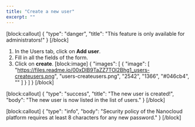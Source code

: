 ```yaml
---
title: "Create a new user"
excerpt: ""
---
```

[block:callout]
{
  "type": "danger",
  "title": "This feature is only available for administrators!"
}
[/block]
1. In the Users tab, click on **Add user**.
2. Fill in all the fields of the form.
3. Click on **create**.
[block:image]
{
  "images": [
    {
      "image": [
        "https://files.readme.io/00xDlB9TaZZ7TOl2Bhg1_users-createusers.png",
        "users-createusers.png",
        "2542",
        "1366",
        "#046cb4",
        ""
      ]
    }
  ]
}
[/block]

[block:callout]
{
  "type": "success",
  "title": "The new user is created!",
  "body": "The new user is now listed in the list of users."
}
[/block]

[block:callout]
{
  "type": "info",
  "body": "Security policy of the Nanocloud platform requires at least 8 characters for any new password."
}
[/block]